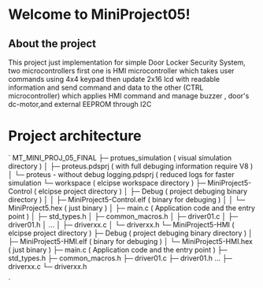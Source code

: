 # Welcome to MiniProject05!
## About the project
This project just implementation for simple Door Locker Security System, two microcontrollers first one is HMI microcontroller which takes user commands using 4x4 keypad
then update 2x16 lcd with readable information and send command and data to the other (CTRL microcontroller) which applies HMI command and manage buzzer , door's dc-motor,and external EEPROM through I2C


# Project architecture


`
MT_MINI_PROJ_05_FINAL
	├─ protues_simulation					( visual simulation directory			)
	│	├─ proteus.pdsprj				( with full debuging information require V8	)
	│	└─ proteus - without debug logging.pdsprj	( reduced logs for faster simulation
	└─ workspace 						( elcipse workspace directory			)
		├─ MiniProject5-Control				( elcipse project directory  			)
		│	├─ Debug				( project debuging binary directory		)
		│	│	├─ MiniProject5-Control.elf 	( binary for debuging        			)
		│	│	└─ MiniProject5.hex 		( just binary                			)
		│	├─ main.c 				( Application code and the entry point		)
		│	├─ std_types.h
		│	├─ common_macros.h
		│	├─ driver01.c
		│	├─ driver01.h
		│	...
		│	├─ driverxx.c
		│	└─ driverxx.h
		└─ MiniProject5-HMI				( elcipse project directory  			)
			├─ Debug				( project debuging binary directory		)
			│	├─ MiniProject5-HMI.elf 	( binary for debuging        			)
			│	└─ MiniProject5-HMI.hex 	( just binary                			)
			├─ main.c 				( Application code and the entry point		)
			├─ std_types.h
			├─ common_macros.h
			├─ driver01.c
			├─ driver01.h
			...
			├─ driverxx.c
			└─ driverxx.h

`